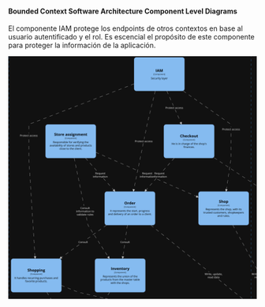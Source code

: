 #### Bounded Context Software Architecture Component Level Diagrams

El componente IAM protege los endpoints de otros contextos en base al usuario autentificado y el rol. Es escencial el propósito de este componente para proteger la información de la aplicación.

<img src="../../../../img/tactical-design/iam/component.png" alt="IAM Component in C3 Level">

